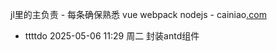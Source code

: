jl里的主负责 - 每条确保熟悉
vue
webpack
nodejs - cainiao[.com](https://www.runoob.com/nodejs/nodejs-http-server.html)


- ttttdo 2025-05-06 11:29 周二
封装antd组件